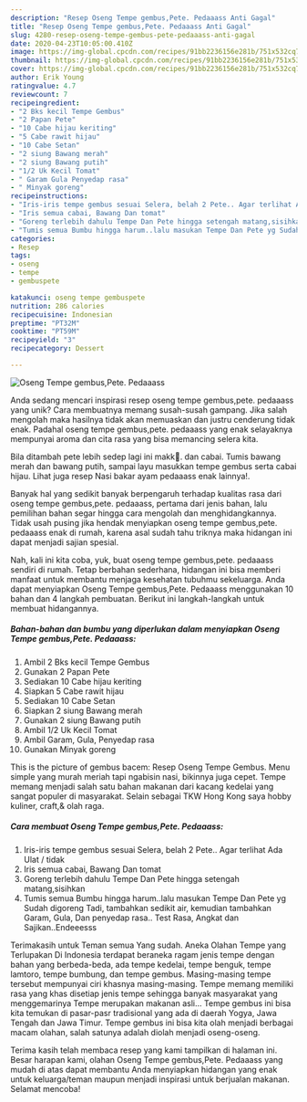 ```yaml
---
description: "Resep Oseng Tempe gembus,Pete. Pedaaass Anti Gagal"
title: "Resep Oseng Tempe gembus,Pete. Pedaaass Anti Gagal"
slug: 4280-resep-oseng-tempe-gembus-pete-pedaaass-anti-gagal
date: 2020-04-23T10:05:00.410Z
image: https://img-global.cpcdn.com/recipes/91bb2236156e281b/751x532cq70/oseng-tempe-gembuspete-pedaaass-foto-resep-utama.jpg
thumbnail: https://img-global.cpcdn.com/recipes/91bb2236156e281b/751x532cq70/oseng-tempe-gembuspete-pedaaass-foto-resep-utama.jpg
cover: https://img-global.cpcdn.com/recipes/91bb2236156e281b/751x532cq70/oseng-tempe-gembuspete-pedaaass-foto-resep-utama.jpg
author: Erik Young
ratingvalue: 4.7
reviewcount: 7
recipeingredient:
- "2 Bks kecil Tempe Gembus"
- "2 Papan Pete"
- "10 Cabe hijau keriting"
- "5 Cabe rawit hijau"
- "10 Cabe Setan"
- "2 siung Bawang merah"
- "2 siung Bawang putih"
- "1/2 Uk Kecil Tomat"
- " Garam Gula Penyedap rasa"
- " Minyak goreng"
recipeinstructions:
- "Iris-iris tempe gembus sesuai Selera, belah 2 Pete.. Agar terlihat Ada Ulat / tidak"
- "Iris semua cabai, Bawang Dan tomat"
- "Goreng terlebih dahulu Tempe Dan Pete hingga setengah matang,sisihkan"
- "Tumis semua Bumbu hingga harum..lalu masukan Tempe Dan Pete yg Sudah digoreng Tadi, tambahkan sedikit air, kemudian tambahkan Garam, Gula, Dan penyedap rasa.. Test Rasa, Angkat dan Sajikan..Endeeesss"
categories:
- Resep
tags:
- oseng
- tempe
- gembuspete

katakunci: oseng tempe gembuspete 
nutrition: 286 calories
recipecuisine: Indonesian
preptime: "PT32M"
cooktime: "PT59M"
recipeyield: "3"
recipecategory: Dessert

---
```



![Oseng Tempe gembus,Pete. Pedaaass](https://img-global.cpcdn.com/recipes/91bb2236156e281b/751x532cq70/oseng-tempe-gembuspete-pedaaass-foto-resep-utama.jpg)

Anda sedang mencari inspirasi resep oseng tempe gembus,pete. pedaaass yang unik? Cara membuatnya memang susah-susah gampang. Jika salah mengolah maka hasilnya tidak akan memuaskan dan justru cenderung tidak enak. Padahal oseng tempe gembus,pete. pedaaass yang enak selayaknya mempunyai aroma dan cita rasa yang bisa memancing selera kita.

Bila ditambah pete lebih sedep lagi ini makk🤤. dan cabai. Tumis bawang merah dan bawang putih, sampai layu masukkan tempe gembus serta cabai hijau. Lihat juga resep Nasi bakar ayam pedaaass enak lainnya!.

Banyak hal yang sedikit banyak berpengaruh terhadap kualitas rasa dari oseng tempe gembus,pete. pedaaass, pertama dari jenis bahan, lalu pemilihan bahan segar hingga cara mengolah dan menghidangkannya. Tidak usah pusing jika hendak menyiapkan oseng tempe gembus,pete. pedaaass enak di rumah, karena asal sudah tahu triknya maka hidangan ini dapat menjadi sajian spesial.


Nah, kali ini kita coba, yuk, buat oseng tempe gembus,pete. pedaaass sendiri di rumah. Tetap berbahan sederhana, hidangan ini bisa memberi manfaat untuk membantu menjaga kesehatan tubuhmu sekeluarga. Anda dapat menyiapkan Oseng Tempe gembus,Pete. Pedaaass menggunakan 10 bahan dan 4 langkah pembuatan. Berikut ini langkah-langkah untuk membuat hidangannya.

<!--inarticleads1-->

##### Bahan-bahan dan bumbu yang diperlukan dalam menyiapkan Oseng Tempe gembus,Pete. Pedaaass:

1. Ambil 2 Bks kecil Tempe Gembus
1. Gunakan 2 Papan Pete
1. Sediakan 10 Cabe hijau keriting
1. Siapkan 5 Cabe rawit hijau
1. Sediakan 10 Cabe Setan
1. Siapkan 2 siung Bawang merah
1. Gunakan 2 siung Bawang putih
1. Ambil 1/2 Uk Kecil Tomat
1. Ambil  Garam, Gula, Penyedap rasa
1. Gunakan  Minyak goreng


This is the picture of gembus bacem: Resep Oseng Tempe Gembus. Menu simple yang murah meriah tapi ngabisin nasi, bikinnya juga cepet. Tempe memang menjadi salah satu bahan makanan dari kacang kedelai yang sangat populer di masyarakat. Selain sebagai TKW Hong Kong saya hobby kuliner, craft,&amp; olah raga. 

<!--inarticleads2-->

##### Cara membuat Oseng Tempe gembus,Pete. Pedaaass:

1. Iris-iris tempe gembus sesuai Selera, belah 2 Pete.. Agar terlihat Ada Ulat / tidak
1. Iris semua cabai, Bawang Dan tomat
1. Goreng terlebih dahulu Tempe Dan Pete hingga setengah matang,sisihkan
1. Tumis semua Bumbu hingga harum..lalu masukan Tempe Dan Pete yg Sudah digoreng Tadi, tambahkan sedikit air, kemudian tambahkan Garam, Gula, Dan penyedap rasa.. Test Rasa, Angkat dan Sajikan..Endeeesss


Terimakasih untuk Teman semua Yang sudah. Aneka Olahan Tempe yang Terlupakan Di Indonesia terdapat beraneka ragam jenis tempe dengan bahan yang berbeda-beda, ada tempe kedelai, tempe benguk, tempe lamtoro, tempe bumbung, dan tempe gembus. Masing-masing tempe tersebut mempunyai ciri khasnya masing-masing. Tempe memang memiliki rasa yang khas disetiap jenis tempe sehingga banyak masyarakat yang menggemarinya Tempe merupakan makanan asli… Tempe gembus ini bisa kita temukan di pasar-pasr tradisional yang ada di daerah Yogya, Jawa Tengah dan Jawa Timur. Tempe gembus ini bisa kita olah menjadi berbagai macam olahan, salah satunya adalah diolah menjadi oseng-oseng. 

Terima kasih telah membaca resep yang kami tampilkan di halaman ini. Besar harapan kami, olahan Oseng Tempe gembus,Pete. Pedaaass yang mudah di atas dapat membantu Anda menyiapkan hidangan yang enak untuk keluarga/teman maupun menjadi inspirasi untuk berjualan makanan. Selamat mencoba!
